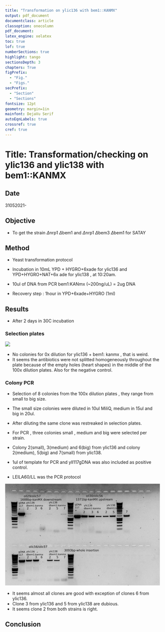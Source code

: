 ```yaml
---
title: "Transformation on ylic136 with bem1::KANMX"
output: pdf_document
documentclass: article
classoption: onecolumn
pdf_document:
latex_engine: xelatex
toc: true
lof: true
numberSections: true
highlight: tango
sectionsDepth: 3
chapters: True
figPrefix:
  - "Fig."
  - "Figs."
secPrefix:
  - "Section"
  - "Sections"
fontsize: 12pt
geometry: margin=1in
mainfont: DejaVu Serif
autoEqnLabels: true
crossref: true
cref: true
---
```


# Title: Transformation/checking on ylic136 and ylic138 with bem1::KANMX 

## Date

31052021-

## Objective

- To get the strain $\Delta$nrp1 $\Delta$bem1 and $\Delta$nrp1 $\Delta$bem3 $\Delta$bem1 for SATAY

## Method

- Yeast transformation protocol 
- Incubation in 10mL YPD + HYGRO+6xade for ylic136 and YPD+HYGRO+NAT+6x ade for ylic138 , at 10:20am. 

- 10ul of DNA from PCR bem1:KANmx (~200ng/uL) = 2ug DNA

- Recovery step : 1hour in YPD+6xade+HYGRO (1ml)


## Results

- After 2 days in 30C incubation

### Selection plates 

![](../Images/03062021-selection-plates-dbem1-on-136-138.png)

- No colonies for 0x dilution for ylic136 + bem1: kanmx , that is weird. 
- It seems the antibiotics were not splitted homogeneously throughout the plate because of the empty holes (heart shapes) in the middle of the 100x dilution plates. Also for the negative control.

### Colony PCR

- Selection of 8 colonies from the 100x dilution plates , they range from small to big size. 
- The small size colonies were diluted in 10ul MiliQ, medium in 15ul and big in 20ul. 
- After diluting the same clone was restreaked in selection plates. 
- For PCR , three colonies small , medium and big were selected per strain.
- Colony 2(small), 3(medium) and 6(big) from ylic136 and colony 2(medium), 5(big) and 7(small) from ylic138. 

- 1ul of template for PCR and yll117gDNA was also included as positive control. 
- LEILA60/LL was the PCR protocol

![](../Images/03062021-colony-pcr-succesful-clones.png)

- It seems almost all clones are good with exception of clones 6 from ylic136.
- Clone 3 from ylic136 and 5 from ylic138 are dubious.
- It seems clone 2 from both strains is right. 


## Conclusion
